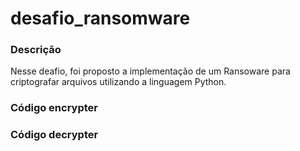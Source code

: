 # desafio_ransomware

### Descrição
Nesse deafio, foi proposto a implementação de um Ransoware para criptografar arquivos utilizando a linguagem Python.

### Código encrypter

### Código decrypter

